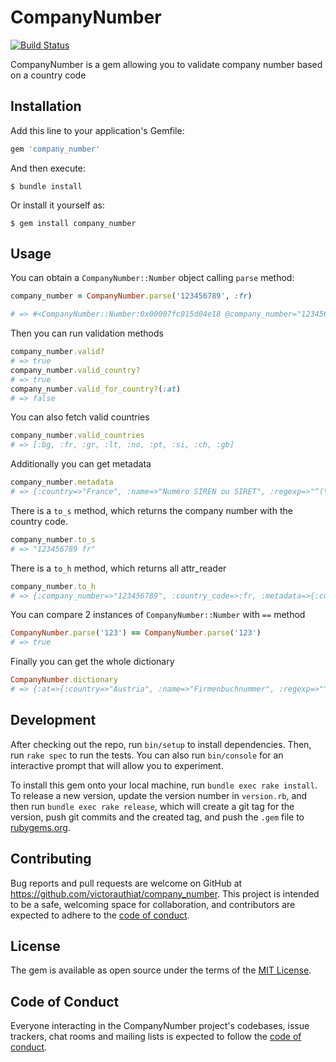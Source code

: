 # CompanyNumber

[![Build Status](https://github.com/victorauthiat/company_number/actions/workflows/build.yml/badge.svg)](https://github.com/victorauthiat/company_number/actions/workflows/build.yml)

CompanyNumber is a gem allowing you to validate company number based on a country code

## Installation

Add this line to your application's Gemfile:

```ruby
gem 'company_number'
```

And then execute:

    $ bundle install

Or install it yourself as:

    $ gem install company_number

## Usage

You can obtain a `CompanyNumber::Number` object calling `parse` method:

```ruby
company_number = CompanyNumber.parse('123456789', :fr)

# => #<CompanyNumber::Number:0x00007fc015d04e18 @company_number="123456789", @country_code=:fr, @metadata={:country=>"France", :name=>"Numéro SIREN ou SIRET", :regexp=>"^(\\d{9}|\\d{14})$", :pattern=>"9 numbers (XXXXXXXXX) or 14 numbers (XXXXXXXXXXXXXX)"}>
```

Then you can run validation methods

```ruby
company_number.valid?
# => true
company_number.valid_country?
# => true
company_number.valid_for_country?(:at)
# => false
```

You can also fetch valid countries

```ruby
company_number.valid_countries
# => [:bg, :fr, :gr, :lt, :no, :pt, :si, :ch, :gb]
```

Additionally you can get metadata

```ruby
company_number.metadata
# => {:country=>"France", :name=>"Numéro SIREN ou SIRET", :regexp=>"^(\\d{9}|\\d{14})$", :pattern=>"9 numbers (XXXXXXXXX) or 14 numbers (XXXXXXXXXXXXXX)"}
```

There is a `to_s` method, which returns the company number with the country code.

```ruby
company_number.to_s
# => "123456789 fr"
```

There is a `to_h` method, which returns all attr_reader

```ruby
company_number.to_h
# => {:company_number=>"123456789", :country_code=>:fr, :metadata=>{:country=>"France", :name=>"Numéro SIREN ou SIRET", :regexp=>"^(\\d{9}|\\d{14})$", :pattern=>"9 numbers (XXXXXXXXX) or 14 numbers (XXXXXXXXXXXXXX)"}}
```

You can compare 2 instances of `CompanyNumber::Number` with `==` method

```ruby
CompanyNumber.parse('123') == CompanyNumber.parse('123')
# => true
```

Finally you can get the whole dictionary
```ruby
CompanyNumber.dictionary
# => {:at=>{:country=>"Austria", :name=>"Firmenbuchnummer", :regexp=>"^([a-zA-Z]{2}\\d{1,6}|\\d{1,6})[A-Z]$", :pattern=>"2 letters + 6 numbers + 1 letter (LLXXXXXXL)", :variations=>"1-6 numbers + 1 letter (XXXXXXL)"}, ...}
```

## Development

After checking out the repo, run `bin/setup` to install dependencies. Then, run `rake spec` to run the tests. You can also run `bin/console` for an interactive prompt that will allow you to experiment.

To install this gem onto your local machine, run `bundle exec rake install`. To release a new version, update the version number in `version.rb`, and then run `bundle exec rake release`, which will create a git tag for the version, push git commits and the created tag, and push the `.gem` file to [rubygems.org](https://rubygems.org).

## Contributing

Bug reports and pull requests are welcome on GitHub at https://github.com/victorauthiat/company_number. This project is intended to be a safe, welcoming space for collaboration, and contributors are expected to adhere to the [code of conduct](https://github.com/victorauthiat/company_number/blob/master/CODE_OF_CONDUCT.md).

## License

The gem is available as open source under the terms of the [MIT License](https://opensource.org/licenses/MIT).

## Code of Conduct

Everyone interacting in the CompanyNumber project's codebases, issue trackers, chat rooms and mailing lists is expected to follow the [code of conduct](https://github.com/victorauthiat/company_number/blob/master/CODE_OF_CONDUCT.md).
